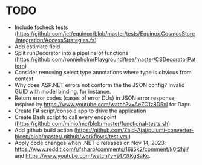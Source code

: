 # TODO

- Include fscheck tests (https://github.com/jet/equinox/blob/master/tests/Equinox.CosmosStore.Integration/AccessStrategies.fs)
- Add estimate field
- Split runDecorator into a pipeline of functions (https://github.com/ronnieholm/Playground/tree/master/CSDecoratorPattern)
- Consider removing select type annotations where type is obvious from context
- Why does ASP.NET errors not conform the the JSON config? Invalid GUID with model binding, for instance.
- Return error codes (cases of error DUs) in JSON error response, inspired by https://www.youtube.com/watch?v=AeZC1z8D5xI for Dapr.
- Create F# script/console app to drive the application
- Create Bash script to call every endpoint (https://github.com/minio/mc/blob/master/functional-tests.sh)
- Add github build action (https://github.com/Zaid-Ajaj/pulumi-converter-bicep/blob/master/.github/workflows/test.yml)
- Apply code changes when .NET 8 releases on Nov 14, 2023: https://www.reddit.com/r/fsharp/comments/16ji5k2/comment/k0t2hji/ and https://www.youtube.com/watch?v=9172tKgSaKc.
